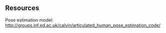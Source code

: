 
## Resources 

Pose estimation model: http://groups.inf.ed.ac.uk/calvin/articulated_human_pose_estimation_code/
